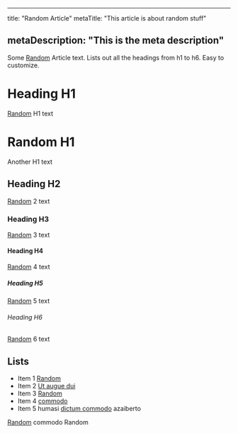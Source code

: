 <hr>
<p>title: "Random Article"
metaTitle: "This article is about random stuff"</p>
<h2>metaDescription: "This is the meta description"</h2>
<p>Some <a class="dict-link" href="https://www.sport5.co.il">Random</a> Article text. Lists out all the headings from h1 to h6. Easy to customize.</p>
<h1>Heading H1</h1>
<p><a class="dict-link" href="https://www.sport5.co.il">Random</a> H1 text</p>
<h1>Random H1</h1>
<p>Another H1 text</p>
<h2>Heading H2</h2>
<p><a class="dict-link" href="https://www.sport5.co.il">Random</a> 2 text</p>
<h3>Heading H3</h3>
<p><a class="dict-link" href="https://www.sport5.co.il">Random</a> 3 text</p>
<h4>Heading H4</h4>
<p><a class="dict-link" href="https://www.sport5.co.il">Random</a> 4 text</p>
<h5>Heading H5</h5>
<p><a class="dict-link" href="https://www.sport5.co.il">Random</a> 5 text</p>
<h6>Heading H6</h6>
<p><a class="dict-link" href="https://www.sport5.co.il">Random</a> 6 text</p>
<h2>Lists</h2>
<ul>
<li>Item 1 <a class="dict-link" href="https://www.sport5.co.il">Random</a></li>
<li>Item 2 <a class="dict-link" href="https://www.walla.co.il">Ut augue dui</a></li>
<li>Item 3 <a class="dict-link" href="https://www.sport5.co.il">Random</a></li>
<li>Item 4 <a class="dict-link" href="https://www.sport5.co.il">commodo</a></li>
<li>Item 5 humasi <a class="dict-link" href="https://www.walla.co.il">dictum commodo</a> azaiberto</li>
</ul>
<p><a class="dict-link" href="https://www.sport5.co.il">Rando<a class="dict-link" href="https://www.sport5.co.il"><a class="dict-link" href="https://www.sport5.co.il">m</a> c</a></a>ommodo Random</p>
